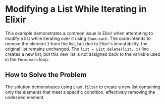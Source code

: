 # Modifying a List While Iterating in Elixir

This example demonstrates a common issue in Elixir when attempting to modify a list while iterating over it using `Enum.each`.  The code intends to remove the element `3` from the list, but due to Elixir's immutability, the original list remains unchanged. The `list = List.delete(list, x)` line creates a new list, but this new list is not assigned back to the variable used in the `Enum.each` loop.

## How to Solve the Problem
The solution demonstrates using `Enum.filter` to create a new list containing only the elements that meet a specific condition, effectively removing the undesired element.
